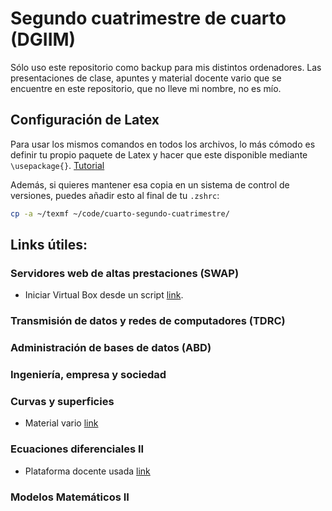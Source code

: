 # Segundo cuatrimestre de cuarto (DGIIM)

Sólo uso este repositorio como backup para mis distintos ordenadores. Las presentaciones de clase, apuntes y material docente vario que se encuentre en este repositorio, que no lleve mi nombre, no es mío.

## Configuración de Latex

Para usar los mismos comandos en todos los archivos, lo más cómodo es definir tu propio paquete de Latex y hacer que este disponible mediante `\usepackage{}`. [Tutorial](https://tex.stackexchange.com/questions/1137/where-do-i-place-my-own-sty-or-cls-files-to-make-them-available-to-all-my-te)

Además, si quieres mantener esa copia en un sistema de control de versiones, puedes añadir esto al final de tu `.zshrc`:

~~~bash
cp -a ~/texmf ~/code/cuarto-segundo-cuatrimestre/
~~~

## Links útiles:

### Servidores web de altas prestaciones (SWAP)

- Iniciar Virtual Box desde un script [link](https://www.techrepublic.com/article/how-to-create-a-bash-script-for-starting-virtualbox-vms/).

### Transmisión de datos y redes de computadores (TDRC)

### Administración de bases de datos (ABD)

### Ingeniería, empresa y sociedad

### Curvas y superficies

- Material vario [link](http://mathshistory.st-andrews.ac.uk/)

### Ecuaciones diferenciales II

- Plataforma docente usada [link](http://vvv.ugr.es/)

### Modelos Matemáticos II

